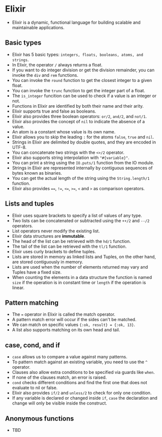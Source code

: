 # Elixir

- Elixir is a dynamic, functional language for building scalable and maintainable applications.

## Basic types

- Elixir has 5 basic types: `integers, floats, booleans, atoms, and strings`.
- In Elixir, the operator `/` always returns a float.
- If you want to do integer division or get the division remainder, you can invoke the `div` and `rem` functions.
- You can invoke the `round` function to get the closest integer to a given float.
- You can invoke the `trunc` function to get the integer part of a float.
- The `is_integer` funcition can be used to check if a value is an integer or not.
- Functions in Elixir are identified by both their name and their arity.
- Elixir supports true and false as booleans.
- Elixir also provides three boolean operators: `or/2`, `and/2`, and `not/1`.
- Elixir also provides the concept of `nil` to indicate the absence of a value.
- An atom is a constant whose value is its own name.
- Elixir allows you to skip the leading `:` for the atoms `false`, `true` and `nil`.
- Strings in Elixir are delimited by double quotes, and they are encoded in UTF-8.
- You can concatenate two strings with the `<>/2` operator.
- Elixir also supports string interpolation with `"#{variable}"`.
- You can print a string using the `IO.puts/1` function from the IO module.
- Strings in Elixir are represented internally by contiguous sequences of bytes known as binaries.
- You can get the actual length of the string using the `String.length/1` function.
- Elixir also provides `==`, `!=`, `<=`, `>=`, `<` and `>` as comparison operators.

## Lists and tuples

- Elixir uses square brackets to specify a list of values of any type.
- Two lists can be concatenated or subtracted using the `++/2` and `--/2` operators.
- List operators never modify the existing list.
- Elixir data structures are **immutable**.
- The head of the list can be retrieved with the `hd/1` function.
- The tail of the list can be retrieved with the `tl/1` function.
- Elixir uses curly brackets to define tuples.
- Lists are stored in memory as linked lists and Tuples, on the other hand, are stored contiguously in memory.
- Lists are used when the number of elements returned may vary and Tuples have a fixed size. 
- When counting the elements in a data structure the function is named `size` if the operation is in constant time or `length` if the operation is linear.

## Pattern matching

- The `=` operator in Elixir is called the match operator.
- A pattern match error will occur if the sides can't be matched.
- We can match on specific values `{:ok, result} = {:ok, 13}`.
- A list also supports matching on its own head and tail.

## case, cond, and if

- `case` allows us to compare a value against many patterns.
- To pattern match against an existing variable, you need to use the `^` operator.
- Clauses also allow extra conditions to be specified via guards like `when`.
- If none of the clauses match, an error is raised.
- `cond` checks different conditions and find the first one that does not evaluate to nil or false.
- Elixir also provides `if/2` and `unless/2` to check for only one condition.
- If any variable is declared or changed inside `if`, `case` the declaration and change will only be visible inside the construct.

## Anonymous functions

- TBD
